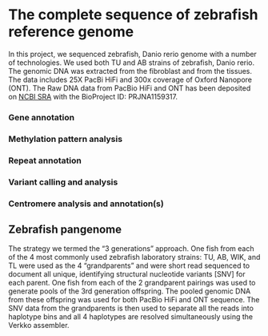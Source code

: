 # The complete sequence of zebrafish reference genome

In this project, we sequenced zebrafish, Danio rerio genome with a number of technologies. We used both TU and AB strains of zebrafish, Danio rerio. The genomic DNA was extracted from the fibroblast and from the tissues. The data includes 25X PacBi HiFi and 300x coverage of Oxford Nanopore (ONT). The Raw DNA data from PacBio HiFi and ONT has been deposited on [NCBI SRA](https://www.ncbi.nlm.nih.gov/sra) with the BioProject ID: PRJNA1159317.

### Gene annotation
### Methylation pattern analysis
### Repeat annotation
### Variant calling and analysis
### Centromere analysis and annotation(s)
## Zebrafish pangenome
The strategy we termed the “3 generations” approach. One fish from each of the 4 most commonly used zebrafish laboratory strains: TU, AB, WIK, and TL were used as the 4 “grandparents” and were short read sequenced to document all unique, identifying structural nucleotide variants [SNV] for each parent. One fish from each of the 2 grandparent pairings was used to generate pools of the 3rd generation offspring. The pooled genomic DNA from these offspring was used for both PacBio HiFi and ONT sequence. The SNV data from the grandparents is then used to separate all the reads into haplotype bins and all 4 haplotypes are resolved simultaneously using the Verkko assembler.
